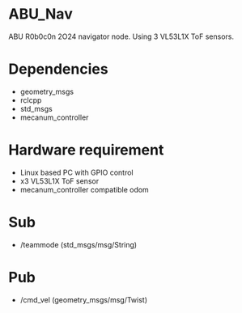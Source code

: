 # ABU_Nav

ABU R0b0c0n 2O24 navigator node. Using 3 VL53L1X ToF sensors.

# Dependencies

- geometry_msgs
- rclcpp
- std_msgs
- mecanum_controller

# Hardware requirement
- Linux based PC with GPIO control
- x3 VL53L1X ToF sensor
- mecanum_controller compatible odom

# Sub
- /teammode (std_msgs/msg/String)

# Pub
- /cmd_vel (geometry_msgs/msg/Twist)
